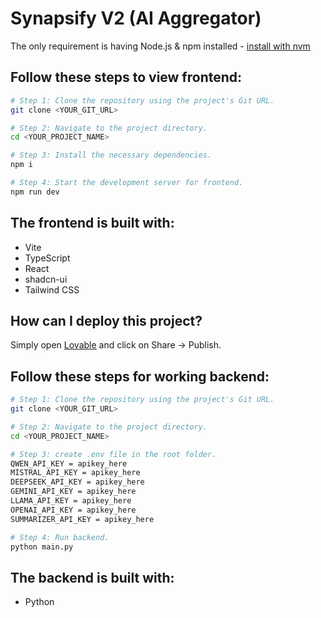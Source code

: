 # Synapsify V2 (AI Aggregator)
 
The only requirement is having Node.js & npm installed - [install with nvm](https://github.com/nvm-sh/nvm#installing-and-updating)

## Follow these steps to view frontend:

```sh
# Step 1: Clone the repository using the project's Git URL.
git clone <YOUR_GIT_URL>

# Step 2: Navigate to the project directory.
cd <YOUR_PROJECT_NAME>

# Step 3: Install the necessary dependencies.
npm i

# Step 4: Start the development server for frontend.
npm run dev
```


## The frontend is built with:

- Vite
- TypeScript
- React
- shadcn-ui
- Tailwind CSS

## How can I deploy this project?

Simply open [Lovable](https://lovable.dev/projects/9ed929e3-24ec-4316-8c6a-844c9a0f7c2f) and click on Share -> Publish.

## Follow these steps for working backend:

```sh
# Step 1: Clone the repository using the project's Git URL.
git clone <YOUR_GIT_URL>

# Step 2: Navigate to the project directory.
cd <YOUR_PROJECT_NAME>

# Step 3: create .env file in the root folder.
QWEN_API_KEY = apikey_here
MISTRAL_API_KEY = apikey_here
DEEPSEEK_API_KEY = apikey_here
GEMINI_API_KEY = apikey_here
LLAMA_API_KEY = apikey_here
OPENAI_API_KEY = apikey_here
SUMMARIZER_API_KEY = apikey_here

# Step 4: Run backend.
python main.py
```

## The backend is built with:

- Python
